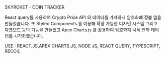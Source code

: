 SKYROKET - COIN TRACKER 

React query를 사용하여 Crypto Price API 의 데이터를 가져와서 암호화폐 정봅 앱을 만들었습니다.
또 Styled Components 를 이용해 확장 가능한 디자인 시스템 그리고 다크모드 등의 기능을 만들었고
Apex Charts.js 를 활용하여 암호화폐 시세 변화 데이터를 시각화했습니다.

USE : REACT.JS,APEX CHARTS.JS, NODE JS, REACT QUERY, TYPESCRIPT, RECOIL